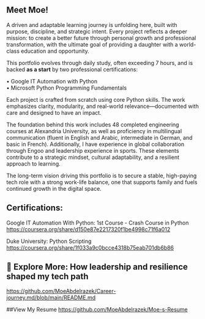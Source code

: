 ##  Meet Moe!

A driven and adaptable learning journey is unfolding here, built with purpose, discipline, and strategic intent. Every project reflects a deeper mission: to create a better future through personal growth and professional transformation, with the ultimate goal of providing a daughter with a world-class education and opportunity.

This portfolio evolves through daily study, often exceeding 7 hours, and is backed **as a start** by two professional certifications:

• Google IT Automation with Python  
• Microsoft Python Programming Fundamentals

Each project is crafted from scratch using core Python skills. The work emphasizes clarity, modularity, and real-world relevance—documented with care and designed to have an impact.

The foundation behind this work includes 48 completed engineering courses at Alexandria University, as well as proficiency in multilingual communication (fluent in English and Arabic, intermediate in German, and basic in French). Additionally, I have experience in global collaboration through Engoo and leadership experience in sports. These elements contribute to a strategic mindset, cultural adaptability, and a resilient approach to learning.

The long-term vision driving this portfolio is to secure a stable, high-paying tech role with a strong work-life balance, one that supports family and fuels continued growth in the digital space.


## Certifications:

Google IT Automation With Python: 1st Course - Crash Course in Python
https://coursera.org/share/d150e87e2217320f1be4998c71f6a012

Duke University: Python Scripting
https://coursera.org/share/1f033a9c0bcce4318b75eab701db6b86


## 📌 Explore More: How leadership and resilience shaped my tech path
https://github.com/MoeAbdelrazek/Career-journey.md/blob/main/README.md

##View My Resume
https://github.com/MoeAbdelrazek/Moe-s-Resume
